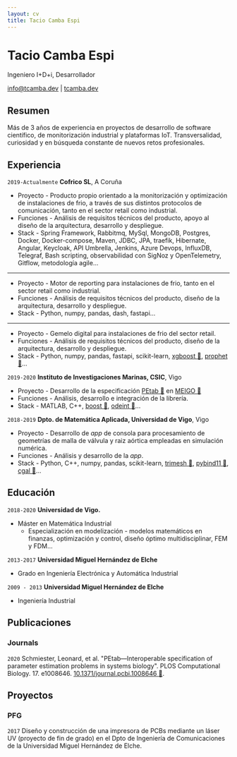 ```yaml
---
layout: cv
title: Tacio Camba Espi
---
```

# Tacio Camba Espi
Ingeniero I+D+i, Desarrollador

<div id="webaddress">
<a href="mailto:info@tcamba.dev">info@tcamba.dev</a>
| <a href="https://tcamba.dev">tcamba.dev</a>
</div>


## Resumen

Más de 3 años de experiencia en proyectos de desarrollo de software científico, de monitorización industrial y plataformas IoT. Transversalidad, curiosidad y en búsqueda constante de nuevos retos profesionales.


## Experiencia

`2019-Actualmente`
__Cofrico SL__, A Coruña
      
- Proyecto - Producto propio orientado a la monitorización y optimización de instalaciones de frio, a través de sus distintos protocolos de comunicación, tanto en el sector retail como industrial.
- Funciones - Análisis de requisitos técnicos del producto, apoyo al diseño de la arquitectura, desarrollo y despliegue.
- Stack - Spring Framework, Rabbitmq, MySql, MongoDB, Postgres, Docker, Docker-compose, Maven, JDBC, JPA, traefik, Hibernate, Angular, Keycloak, API Umbrella, Jenkins, Azure Devops, InfluxDB, Telegraf, Bash scripting, observabilidad con SigNoz y OpenTelemetry, Gitflow, metodología agile...
  
---
- Proyecto - Motor de reporting para instalaciones de frio, tanto en el sector retail como industrial. 
- Funciones - Análisis de requisitos técnicos del producto, diseño de la arquitectura, desarrollo y despliegue.
- Stack - Python, numpy, pandas, dash, fastapi...  
  
---
- Proyecto - Gemelo digital para instalaciones de frio del sector retail.
- Funciones - Análisis de requisitos técnicos del producto, diseño de la arquitectura, desarrollo y despliegue. 
- Stack - Python, numpy, pandas, fastapi, scikit-learn, [xgboost 🔗](https://xgboost.readthedocs.io/en/stable/python/index.html), [prophet 🔗](https://facebook.github.io/prophet/)...

`2019-2020`
__Instituto de Investigaciones Marinas, CSIC__, Vigo

- Proyecto - Desarrollo de la especificación [PEtab 🔗](https://petab.readthedocs.io/en/stable/) en [MEIGO 🔗](http://gingproc.iim.csic.es/meigo.html)
- Funciones - Análisis, desarrollo e integración de la librería.
- Stack - MATLAB, C++, [boost 🔗](https://www.boost.org/), [odeint 🔗](https://headmyshoulder.github.io/odeint-v2/)...

`2018-2019`
__Dpto. de Matemática Aplicada, Universidad de Vigo__, Vigo

- Proyecto - Desarrollo de _app_ de consola para procesamiento de geometrías de malla de válvula y raiz aórtica empleadas en simulación numérica.
- Funciones - Análisis y desarrollo de la _app_.
- Stack - Python, C++, numpy, pandas, scikit-learn, [trimesh 🔗](https://github.com/mikedh/trimesh),  [pybind11 🔗](https://github.com/pybind/pybind11), [cgal 🔗](https://www.cgal.org/)...

## Educación

`2018-2020`
__Universidad de Vigo.__

- Máster en Matemática Industrial
  - Especialización en modelización - modelos matemáticos en finanzas, optimización y control, diseño óptimo multidisciplinar, FEM y FDM...

`2013-2017`
__Universidad Miguel Hernández de Elche__

- Grado en Ingeniería Electrónica y Automática Industrial

`2009 - 2013`
__Universidad Miguel Hernández de Elche__

- Ingeniería Industrial


## Publicaciones

### Journals

`2020`
Schmiester, Leonard, et al. "PEtab—Interoperable specification of parameter estimation problems in systems biology". PLOS Computational Biology. 17. e1008646. [10.1371/journal.pcbi.1008646 🔗](https://journals.plos.org/ploscompbiol/article?id=10.1371/journal.pcbi.1008646).


## Proyectos

### PFG

`2017` Diseño y construcción de una impresora de PCBs mediante un láser UV (proyecto de fin de grado) en el Dpto de Ingeniería de Comunicaciones de la Universidad Miguel Hernández de Elche.